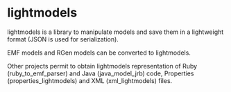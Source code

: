 lightmodels
===========

lightmodels is a library to manipulate models and save them in a lightweight format (JSON is used for serialization).

EMF models and RGen models can be converted to lightmodels.

Other projects permit to obtain lightmodels representation of Ruby (ruby_to_emf_parser) and Java (java_model_jrb) code, Properties (properties_lightmodels) and XML (xml_lightmodels) files.
